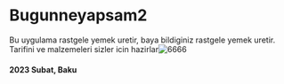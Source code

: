 # Bugunneyapsam2
Bu uygulama rastgele yemek uretir, baya bildiginiz rastgele yemek uretir. Tarifini ve malzemeleri sizler icin hazirlar![6666](https://user-images.githubusercontent.com/101813995/218080757-4fc509b4-2418-43ba-bce5-74dc3aff19bd.png)

#### 2023 Subat, Baku
